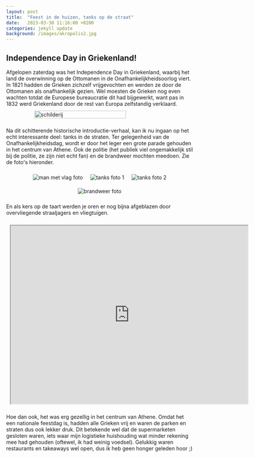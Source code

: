 ```yaml
---
layout: post
title:  "Feest in de huizen, tanks op de straat"
date:   2023-03-30 11:16:00 +0200
categories: jekyll update
background: /images/akropolis2.jpg
---
```

<style>
.verhaaltje {
    display: flex;
    flex-direction: column;
    align-items: center;
}
.foto-gallerij {
    display: flex;
    flex-wrap: wrap;
    flex-direction: row;
    align-items: left;
    justify-content: center;
}
img {
    max-width: 40vw;
    max-height: 50vh;
    aspect-ratio: auto;
    margin: 10px;
}
</style>


<h2>Independence Day in Griekenland!</h2>
Afgelopen zaterdag was het Independence Day in Griekenland, waarbij het land de overwinning op de Ottomanen in de Onafhankelijkheidsoorlog viert. In 1821 hadden de Grieken zichzelf vrijgevochten en werden ze door de Ottomanen als onafhankelijk gezien. Wel moesten de Grieken nog even wachten totdat de Europese bureaucratie dit had bijgewerkt, want pas in 1832 werd Griekenland door de rest van Europa zelfstandig verklaard.

<div class="verhaaltje">
<img style="width: 70%!important; max-height: 70vh;" src="/images/independence-day/schilderij.jpg" alt="schilderij"/>
</div>

Na dit schitterende historische introductie-verhaal, kan ik nu ingaan op het echt interessante deel: tanks in de straten. Ter gelegenheid van de Onafhankelijkheidsdag, wordt er door het leger een grote parade gehouden in het centrum van Athene. Ook de politie (het publiek viel ongemakkelijk stil bij de politie, ze zijn niet echt fan) en de brandweer mochten meedoen. Zie de foto's hieronder.

<div class="verhaaltje">
<div class="foto-gallerij">
<img src="/images/independence-day/flag.jpg" alt="man met vlag foto"/>
<img src="/images/independence-day/tanks1.jpg" alt="tanks foto 1"/>
<img src="/images/independence-day/tanks2.jpg" alt="tanks foto 2"/>
<img src="/images/independence-day/feuerwehr.jpg" alt="brandweer foto"/>
</div>
</div>

En als kers op de taart werden je oren er nog bijna afgeblazen door overvliegende straaljagers en vliegtuigen.

<iframe style="margin: 10px;" src="https://drive.google.com/file/d/1TXCqYMg-UgXczZbJraaKgQP7FBmn6Pph/preview" width="640" height="480" allow="autoplay"></iframe>

Hoe dan ook, het was erg gezellig in het centrum van Athene. Omdat het een nationale feestdag is, hadden alle Grieken vrij en waren de parken en straten dus ook lekker druk. Dit betekende wel dat de supermarketen gesloten waren, iets waar mijn logistieke huishouding wat minder rekening mee had gehouden (oftewel, ik had weinig voedsel). Gelukkig waren restaurants en takeaways wel open, dus ik heb geen honger geleden hoor ;)
